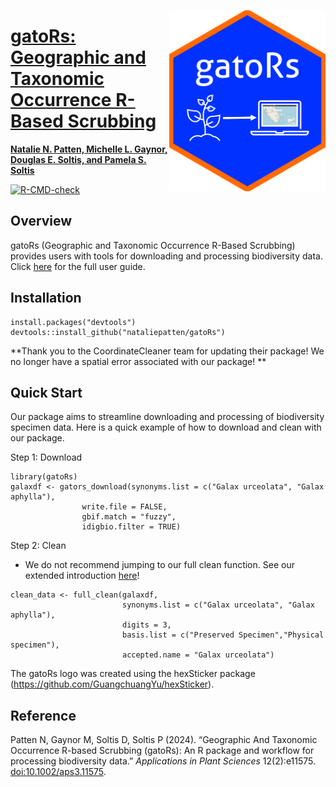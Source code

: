 <a href="https://nataliepatten.github.io/gatoRs/"><img align="right" src="man/figures/logo.png" width=250>

# gatoRs: Geographic and Taxonomic Occurrence R-Based Scrubbing
**Natalie N. Patten, Michelle L. Gaynor, Douglas E. Soltis, and Pamela S. Soltis** 
<!-- badges: start -->
[![R-CMD-check](https://github.com/nataliepatten/gatoRs/actions/workflows/R-CMD-check.yaml/badge.svg)](https://github.com/nataliepatten/gatoRs/actions/workflows/R-CMD-check.yaml)
<!-- badges: end -->

## Overview
gatoRs (Geographic and Taxonomic Occurrence R-Based Scrubbing) provides users with tools for downloading and processing biodiversity data. Click [here](https://nataliepatten.github.io/gatoRs/) for the full user guide.

## Installation

```
install.packages("devtools")
devtools::install_github("nataliepatten/gatoRs")
```

**Thank you to the CoordinateCleaner team for updating their package! We no longer have a spatial error associated with our package! **

## Quick Start  
Our package aims to streamline downloading and processing of biodiversity specimen data. Here is a quick example of how to download and clean with our package.

Step 1: Download   

```
library(gatoRs)
galaxdf <- gators_download(synonyms.list = c("Galax urceolata", "Galax aphylla"), 
                write.file = FALSE,
                gbif.match = "fuzzy",
                idigbio.filter = TRUE)
```

Step 2: Clean   
  - We do not recommend jumping to our full clean function. See our extended introduction [here](https://nataliepatten.github.io/gatoRs/)!     
  
  
```
clean_data <- full_clean(galaxdf,
                         synonyms.list = c("Galax urceolata", "Galax aphylla"), 
                         digits = 3,
                         basis.list = c("Preserved Specimen","Physical specimen"), 
                         accepted.name = "Galax urceolata")
```


The gatoRs logo was created using the hexSticker package (https://github.com/GuangchuangYu/hexSticker).

## Reference  

Patten N, Gaynor M, Soltis D, Soltis P (2024). “Geographic And Taxonomic Occurrence R-based Scrubbing (gatoRs): An R package and workflow for processing biodiversity data.” *Applications in Plant Sciences* 12(2):e11575. [doi:10.1002/aps3.11575](https://doi.org/10.1002/aps3.11575). 

